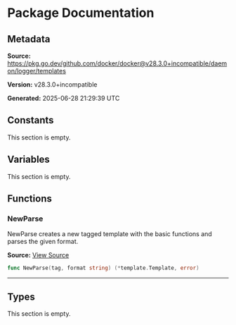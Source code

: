 # Package Documentation

## Metadata

**Source:** https://pkg.go.dev/github.com/docker/docker@v28.3.0+incompatible/daemon/logger/templates

**Version:** v28.3.0+incompatible

**Generated:** 2025-06-28 21:29:39 UTC

## Constants

This section is empty.

## Variables

This section is empty.

## Functions

### NewParse

NewParse creates a new tagged template with the basic functions
and parses the given format.

**Source:** [View Source](https://github.com/docker/docker/blob/v28.3.0/daemon/logger/templates/templates.go#L32)  

```go
func NewParse(tag, format string) (*template.Template, error)
```

---

## Types

This section is empty.

